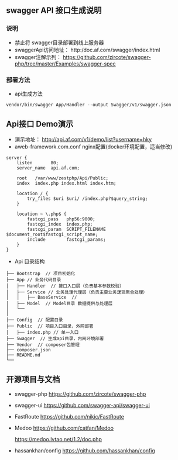 ## swagger API 接口生成说明
### 说明
- 禁止将 swagger目录部署到线上服务器
- swaggerApi访问地址： http:/doc.af.com/swagger/index.html
- swagger注解示列： https://github.com/zircote/swagger-php/tree/master/Examples/swagger-spec
### 部署方法
- api生成方法

```vendor/bin/swagger App/Handler --output Swagger/v1/swagger.json```

## Api接口 Demo演示
- 演示地址： http://api.af.com/v1/demo/list?username=hky
- aweb-framework.com.conf nginx配置(docker环境配置，适当修改)
```
server {
	listen       80;
	server_name  api.af.com;

	root   /var/www/zestphp/Api/Public;
	index  index.php index.html index.htm;

	location / {
		try_files $uri $uri/ /index.php?$query_string;
	}

	location ~ \.php$ {
		fastcgi_pass   php56:9000;
		fastcgi_index  index.php;
		fastcgi_param  SCRIPT_FILENAME  $document_root$fastcgi_script_name;
		include        fastcgi_params;
	}
}
```
- Api 目录结构
```
├── Bootstrap  // 项目初始化
├── App // 业务代码目录
│   ├── Handler  // 接口入口层（负责基本参数校验）
│   ├── Service // 业务处理代理层（负责主要业务逻辑聚合处理）
│   │   ├── BaseService  // 
│   ├── Model  // Model目录 数据提供与处理层
│   └──
│ 
├── Config  // 配置目录
├── Public  // 项目入口目录，外网部署
│   ├── index.php // 单一入口
├── Swagger  // 生成api目录，内网环境部署
├── Vendor  // composer包管理
├── composer.json
├── README.md
└──  
```

## 开源项目与文档
- swagger-php https://github.com/zircote/swagger-php
- swagger-ui https://github.com/swagger-api/swagger-ui
- FastRoute https://github.com/nikic/FastRoute
- Medoo 
    https://github.com/catfan/Medoo
    
    https://medoo.lvtao.net/1.2/doc.php
- hassankhan/config https://github.com/hassankhan/config